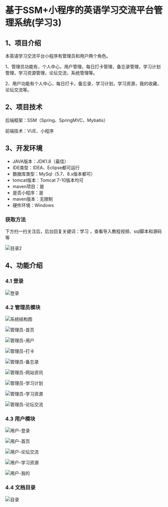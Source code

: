 # 基于SSM+小程序的英语学习交流平台管理系统(学习3)



## 1、项目介绍

本英语学习交流平台小程序有管理员和用户两个角色。

1、管理员功能有，个人中心，用户管理，每日打卡管理，备忘录管理，学习计划管理，学习资源管理，论坛交流，系统管理等。

2、用户功能有个人中心，每日打卡，备忘录，学习计划，学习资源，我的收藏，论坛交流等。

## 2、项目技术

后端框架：SSM（Spring、SpringMVC、Mybatis）

前端技术：VUE、小程序

## 3、开发环境

- JAVA版本：JDK1.8（最佳）
- IDE类型：IDEA、Eclipse都可运行
- 数据库类型：MySql（5.7、8.x版本都可） 
- tomcat版本：Tomcat 7-10版本均可
- maven项目：是
- 是否小程序：是
- maven版本：无限制
- 硬件环境：Windows
###  获取方法

下方扫一扫关注后，后台回复关键词：学习 ，查看导入教程视频、sql脚本和源码等

![目录2](https://www.codemarket.fun/202407032155305.png)

## 4、功能介绍

### 4.1 登录

![登录](https://www.codemarket.fun/202407302038570.png)

### 4.2 管理员模块

![系统结构图](https://www.codemarket.fun/202407302038032.png)

![管理员-首页](https://www.codemarket.fun/202407302038057.png)

![管理员-用户](https://www.codemarket.fun/202407302038934.png)

![管理员-打卡](https://www.codemarket.fun/202407302038052.png)

![管理员-备忘录](https://www.codemarket.fun/202407302038042.png)

![管理员-网站资讯](https://www.codemarket.fun/202407302038058.png)

![管理员-学习计划](https://www.codemarket.fun/202407302038071.png)

![管理员-学习资源](https://www.codemarket.fun/202407302038834.png)

![管理员-论坛交流](https://www.codemarket.fun/202407302038049.png)

### 4.3 用户模块

![用户-登录](https://www.codemarket.fun/202407302038651.png)

![用户-首页](https://www.codemarket.fun/202407302038657.png)

![用户-论坛交流](https://www.codemarket.fun/202407302038656.png)

![用户-学习资源](https://www.codemarket.fun/202407302038679.png)

![用户-我的](https://www.codemarket.fun/202407302038668.png)

### 4.4 文档目录

![目录](https://www.codemarket.fun/202407302038054.png)

